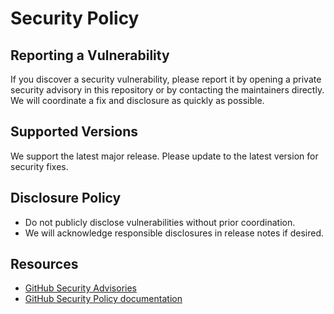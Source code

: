 # Security Policy

## Reporting a Vulnerability

If you discover a security vulnerability, please report it by opening a private security advisory in this repository or by contacting the maintainers directly. We will coordinate a fix and disclosure as quickly as possible.

## Supported Versions

We support the latest major release. Please update to the latest version for security fixes.

## Disclosure Policy

- Do not publicly disclose vulnerabilities without prior coordination.
- We will acknowledge responsible disclosures in release notes if desired.

## Resources
- [GitHub Security Advisories](https://docs.github.com/en/code-security/security-advisories)
- [GitHub Security Policy documentation](https://docs.github.com/en/code-security/getting-started/adding-a-security-policy-to-your-repository)
